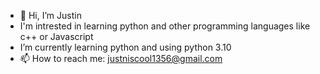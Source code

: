 - 👋 Hi, I’m Justin
- I'm intrested in learning python and other programming languages like c++ or Javascript
- I’m currently learning python and using python 3.10
- 📫 How to reach me:
justniscool1356@gmail.com

<!---
Justnln/Justnln is a ✨ special ✨ repository because its `README.md` (this file) appears on your GitHub profile.
You can click the Preview link to take a look at your changes.
--->

